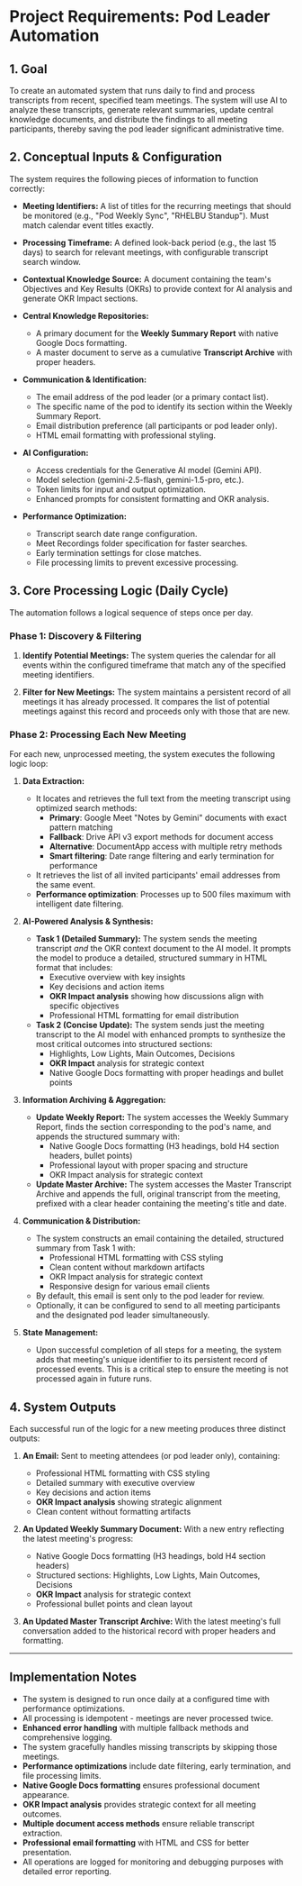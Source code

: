 # Project Requirements: Pod Leader Automation

## 1. Goal

To create an automated system that runs daily to find and process transcripts from recent, specified team meetings. The system will use AI to analyze these transcripts, generate relevant summaries, update central knowledge documents, and distribute the findings to all meeting participants, thereby saving the pod leader significant administrative time.

## 2. Conceptual Inputs & Configuration

The system requires the following pieces of information to function correctly:

* **Meeting Identifiers:** A list of titles for the recurring meetings that should be monitored (e.g., "Pod Weekly Sync", "RHELBU Standup"). Must match calendar event titles exactly.

* **Processing Timeframe:** A defined look-back period (e.g., the last 15 days) to search for relevant meetings, with configurable transcript search window.

* **Contextual Knowledge Source:** A document containing the team's Objectives and Key Results (OKRs) to provide context for AI analysis and generate OKR Impact sections.

* **Central Knowledge Repositories:**
  * A primary document for the **Weekly Summary Report** with native Google Docs formatting.
  * A master document to serve as a cumulative **Transcript Archive** with proper headers.

* **Communication & Identification:**
  * The email address of the pod leader (or a primary contact list).
  * The specific name of the pod to identify its section within the Weekly Summary Report.
  * Email distribution preference (all participants or pod leader only).
  * HTML email formatting with professional styling.

* **AI Configuration:**
  * Access credentials for the Generative AI model (Gemini API).
  * Model selection (gemini-2.5-flash, gemini-1.5-pro, etc.).
  * Token limits for input and output optimization.
  * Enhanced prompts for consistent formatting and OKR analysis.

* **Performance Optimization:**
  * Transcript search date range configuration.
  * Meet Recordings folder specification for faster searches.
  * Early termination settings for close matches.
  * File processing limits to prevent excessive processing.

## 3. Core Processing Logic (Daily Cycle)

The automation follows a logical sequence of steps once per day.

### Phase 1: Discovery & Filtering

1. **Identify Potential Meetings:** The system queries the calendar for all events within the configured timeframe that match any of the specified meeting identifiers.

2. **Filter for New Meetings:** The system maintains a persistent record of all meetings it has already processed. It compares the list of potential meetings against this record and proceeds only with those that are new.

### Phase 2: Processing Each New Meeting

For each new, unprocessed meeting, the system executes the following logic loop:

1. **Data Extraction:**
   * It locates and retrieves the full text from the meeting transcript using optimized search methods:
     * **Primary**: Google Meet "Notes by Gemini" documents with exact pattern matching
     * **Fallback**: Drive API v3 export methods for document access
     * **Alternative**: DocumentApp access with multiple retry methods
     * **Smart filtering**: Date range filtering and early termination for performance
   * It retrieves the list of all invited participants' email addresses from the same event.
   * **Performance optimization**: Processes up to 500 files maximum with intelligent date filtering.

2. **AI-Powered Analysis & Synthesis:**
   * **Task 1 (Detailed Summary):** The system sends the meeting transcript *and* the OKR context document to the AI model. It prompts the model to produce a detailed, structured summary in HTML format that includes:
     * Executive overview with key insights
     * Key decisions and action items
     * **OKR Impact analysis** showing how discussions align with specific objectives
     * Professional HTML formatting for email distribution
   * **Task 2 (Concise Update):** The system sends just the meeting transcript to the AI model with enhanced prompts to synthesize the most critical outcomes into structured sections:
     * Highlights, Low Lights, Main Outcomes, Decisions
     * **OKR Impact** analysis for strategic context
     * Native Google Docs formatting with proper headings and bullet points

3. **Information Archiving & Aggregation:**
   * **Update Weekly Report:** The system accesses the Weekly Summary Report, finds the section corresponding to the pod's name, and appends the structured summary with:
     * Native Google Docs formatting (H3 headings, bold H4 section headers, bullet points)
     * Professional layout with proper spacing and structure
     * OKR Impact analysis for strategic context
   * **Update Master Archive:** The system accesses the Master Transcript Archive and appends the full, original transcript from the meeting, prefixed with a clear header containing the meeting's title and date.

4. **Communication & Distribution:**
   * The system constructs an email containing the detailed, structured summary from Task 1 with:
     * Professional HTML formatting with CSS styling
     * Clean content without markdown artifacts
     * OKR Impact analysis for strategic context
     * Responsive design for various email clients
   * By default, this email is sent only to the pod leader for review.
   * Optionally, it can be configured to send to all meeting participants and the designated pod leader simultaneously.

5. **State Management:**
   * Upon successful completion of all steps for a meeting, the system adds that meeting's unique identifier to its persistent record of processed events. This is a critical step to ensure the meeting is not processed again in future runs.

## 4. System Outputs

Each successful run of the logic for a new meeting produces three distinct outputs:

1. **An Email:** Sent to meeting attendees (or pod leader only), containing:
   * Professional HTML formatting with CSS styling
   * Detailed summary with executive overview
   * Key decisions and action items
   * **OKR Impact analysis** showing strategic alignment
   * Clean content without formatting artifacts

2. **An Updated Weekly Summary Document:** With a new entry reflecting the latest meeting's progress:
   * Native Google Docs formatting (H3 headings, bold H4 section headers)
   * Structured sections: Highlights, Low Lights, Main Outcomes, Decisions
   * **OKR Impact** analysis for strategic context
   * Professional bullet points and clean layout

3. **An Updated Master Transcript Archive:** With the latest meeting's full conversation added to the historical record with proper headers and formatting.

---

## Implementation Notes

* The system is designed to run once daily at a configured time with performance optimizations.
* All processing is idempotent - meetings are never processed twice.
* **Enhanced error handling** with multiple fallback methods and comprehensive logging.
* The system gracefully handles missing transcripts by skipping those meetings.
* **Performance optimizations** include date filtering, early termination, and file processing limits.
* **Native Google Docs formatting** ensures professional document appearance.
* **OKR Impact analysis** provides strategic context for all meeting outcomes.
* **Multiple document access methods** ensure reliable transcript extraction.
* **Professional email formatting** with HTML and CSS for better presentation.
* All operations are logged for monitoring and debugging purposes with detailed error reporting.